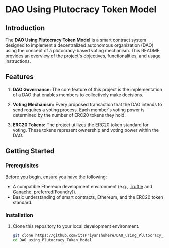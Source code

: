 # DAO Using Plutocracy Token Model

## Introduction

The **DAO Using Plutocracy Token Model** is a smart contract system designed to implement a decentralized autonomous organization (DAO) using the concept of a plutocracy-based voting mechanism. This README provides an overview of the project's objectives, functionalities, and usage instructions.

## Features

1. **DAO Governance:** The core feature of this project is the implementation of a DAO that enables members to collectively make decisions.

2. **Voting Mechanism:** Every proposed transaction that the DAO intends to send requires a voting process. Each member's voting power is determined by the number of ERC20 tokens they hold.

3. **ERC20 Tokens:** The project utilizes the ERC20 token standard for voting. These tokens represent ownership and voting power within the DAO.

## Getting Started

### Prerequisites

Before you begin, ensure you have the following:

- A compatible Ethereum development environment (e.g., [Truffle](https://www.trufflesuite.com/truffle) and [Ganache](https://www.trufflesuite.com/ganache), preferred[Foundry]).
- Basic understanding of smart contracts, Ethereum, and the ERC20 token standard.

### Installation

1. Clone this repository to your local development environment.

   ```bash
   git clone https://github.com/itsPriyanshuhere/DAO_using_Plutocracy_Token_Model.git
   cd DAO_using_Plutocracy_Token_Model

